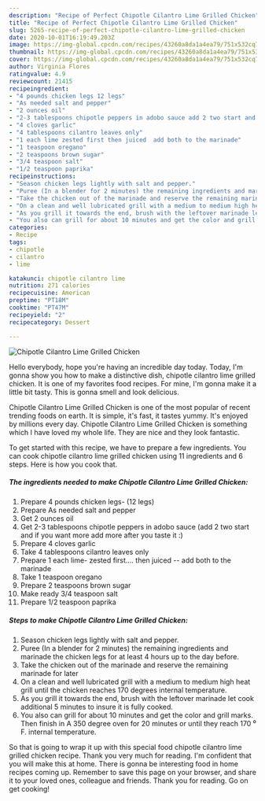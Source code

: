 ```yaml
---
description: "Recipe of Perfect Chipotle Cilantro Lime Grilled Chicken"
title: "Recipe of Perfect Chipotle Cilantro Lime Grilled Chicken"
slug: 5265-recipe-of-perfect-chipotle-cilantro-lime-grilled-chicken
date: 2020-10-01T16:19:49.203Z
image: https://img-global.cpcdn.com/recipes/43260a8da1a4ea79/751x532cq70/chipotle-cilantro-lime-grilled-chicken-recipe-main-photo.jpg
thumbnail: https://img-global.cpcdn.com/recipes/43260a8da1a4ea79/751x532cq70/chipotle-cilantro-lime-grilled-chicken-recipe-main-photo.jpg
cover: https://img-global.cpcdn.com/recipes/43260a8da1a4ea79/751x532cq70/chipotle-cilantro-lime-grilled-chicken-recipe-main-photo.jpg
author: Virginia Flores
ratingvalue: 4.9
reviewcount: 21415
recipeingredient:
- "4 pounds chicken legs 12 legs"
- "As needed salt and pepper"
- "2 ounces oil"
- "2-3 tablespoons chipotle peppers in adobo sauce add 2 two start and if you want more add more after you taste it "
- "4 cloves garlic"
- "4 tablespoons cilantro leaves only"
- "1 each lime zested first then juiced  add both to the marinade"
- "1 teaspoon oregano"
- "2 teaspoons brown sugar"
- "3/4 teaspoon salt"
- "1/2 teaspoon paprika"
recipeinstructions:
- "Season chicken legs lightly with salt and pepper."
- "Puree (In a blender for 2 minutes) the remaining ingredients and marinade the chicken legs for at least 4 hours up to the day before."
- "Take the chicken out of the marinade and reserve the remaining marinade for later"
- "On a clean and well lubricated grill with a medium to medium high heat grill until the chicken reaches 170 degrees internal temperature."
- "As you grill it towards the end, brush with the leftover marinade let cook additional 5 minutes to insure it is fully cooked."
- "You also can grill for about 10 minutes and get the color and grill marks. Then finish in A 350 degree oven for 20 minutes or until they reach 170 ⁰ F. internal temperature."
categories:
- Recipe
tags:
- chipotle
- cilantro
- lime

katakunci: chipotle cilantro lime 
nutrition: 271 calories
recipecuisine: American
preptime: "PT18M"
cooktime: "PT47M"
recipeyield: "2"
recipecategory: Dessert

---
```



![Chipotle Cilantro Lime Grilled Chicken](https://img-global.cpcdn.com/recipes/43260a8da1a4ea79/751x532cq70/chipotle-cilantro-lime-grilled-chicken-recipe-main-photo.jpg)

Hello everybody, hope you're having an incredible day today. Today, I'm gonna show you how to make a distinctive dish, chipotle cilantro lime grilled chicken. It is one of my favorites food recipes. For mine, I'm gonna make it a little bit tasty. This is gonna smell and look delicious.

Chipotle Cilantro Lime Grilled Chicken is one of the most popular of recent trending foods on earth. It is simple, it's fast, it tastes yummy. It's enjoyed by millions every day. Chipotle Cilantro Lime Grilled Chicken is something which I have loved my whole life. They are nice and they look fantastic.




To get started with this recipe, we have to prepare a few ingredients. You can cook chipotle cilantro lime grilled chicken using 11 ingredients and 6 steps. Here is how you cook that.

<!--inarticleads1-->

##### The ingredients needed to make Chipotle Cilantro Lime Grilled Chicken:

1. Prepare 4 pounds chicken legs- (12 legs)
1. Prepare As needed salt and pepper
1. Get 2 ounces oil
1. Get 2-3 tablespoons chipotle peppers in adobo sauce (add 2 two start and if you want more add more after you taste it :)
1. Prepare 4 cloves garlic
1. Take 4 tablespoons cilantro leaves only
1. Prepare 1 each lime- zested first.... then juiced -- add both to the marinade
1. Take 1 teaspoon oregano
1. Prepare 2 teaspoons brown sugar
1. Make ready 3/4 teaspoon salt
1. Prepare 1/2 teaspoon paprika




<!--inarticleads2-->

##### Steps to make Chipotle Cilantro Lime Grilled Chicken:

1. Season chicken legs lightly with salt and pepper.
1. Puree (In a blender for 2 minutes) the remaining ingredients and marinade the chicken legs for at least 4 hours up to the day before.
1. Take the chicken out of the marinade and reserve the remaining marinade for later
1. On a clean and well lubricated grill with a medium to medium high heat grill until the chicken reaches 170 degrees internal temperature.
1. As you grill it towards the end, brush with the leftover marinade let cook additional 5 minutes to insure it is fully cooked.
1. You also can grill for about 10 minutes and get the color and grill marks. Then finish in A 350 degree oven for 20 minutes or until they reach 170 ⁰ F. internal temperature.




So that is going to wrap it up with this special food chipotle cilantro lime grilled chicken recipe. Thank you very much for reading. I'm confident that you will make this at home. There is gonna be interesting food in home recipes coming up. Remember to save this page on your browser, and share it to your loved ones, colleague and friends. Thank you for reading. Go on get cooking!
